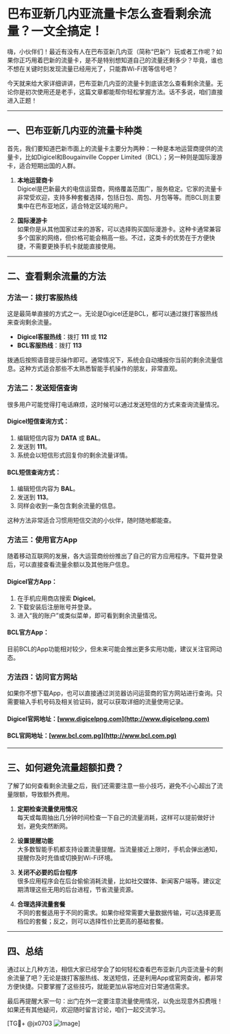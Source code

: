 # 巴布亚新几内亚流量卡怎么查看剩余流量？一文全搞定！

嗨，小伙伴们！最近有没有人在巴布亚新几内亚（简称“巴新”）玩或者工作呢？如果你正巧用着巴新的流量卡，是不是特别想知道自己的流量还剩多少？毕竟，谁也不想在关键时刻发现流量已经用光了，只能靠Wi-Fi苦等信号吧？

今天就来给大家详细讲讲，巴布亚新几内亚的流量卡到底该怎么查看剩余流量。无论你是初次使用还是老手，这篇文章都能帮你轻松掌握方法。话不多说，咱们直接进入正题！

---

## 一、巴布亚新几内亚的流量卡种类

首先，我们要知道巴新市面上的流量卡主要分为两种：一种是本地运营商提供的流量卡，比如Digicel和Bougainville Copper Limited（BCL）；另一种则是国际漫游卡，适合短期出国的人群。

1. **本地运营商卡**  
   Digicel是巴新最大的电信运营商，网络覆盖范围广，服务稳定。它家的流量卡非常受欢迎，支持多种套餐选择，包括日包、周包、月包等等。而BCL则主要集中在巴布亚地区，适合特定区域的用户。

2. **国际漫游卡**  
   如果你是从其他国家过来的游客，可以选择购买国际漫游卡。这种卡通常兼容多个国家的网络，但价格可能会稍高一些。不过，这类卡的优势在于方便快捷，不需要更换手机卡就能直接使用。

---

## 二、查看剩余流量的方法

### 方法一：拨打客服热线
这是最简单直接的方式之一。无论是Digicel还是BCL，都可以通过拨打客服热线来查询剩余流量。

- **Digicel客服热线**：拨打 **111** 或 **112**
- **BCL客服热线**：拨打 **113**

拨通后按照语音提示操作即可。通常情况下，系统会自动播报你当前的剩余流量信息。这种方式适合那些不太熟悉智能手机操作的朋友，非常直观。

### 方法二：发送短信查询
很多用户可能觉得打电话麻烦，这时候可以通过发送短信的方式来查询流量情况。

#### Digicel短信查询方式：
1. 编辑短信内容为 **DATA** 或 **BAL**。
2. 发送到 **111**。
3. 系统会以短信形式回复你的剩余流量详情。

#### BCL短信查询方式：
1. 编辑短信内容为 **BAL**。
2. 发送到 **113**。
3. 同样会收到一条包含剩余流量的信息。

这种方法非常适合习惯用短信交流的小伙伴，随时随地都能查。

### 方法三：使用官方App
随着移动互联网的发展，各大运营商纷纷推出了自己的官方应用程序。下载并登录后，可以直接查看流量余额以及其他账户信息。

#### Digicel官方App：
1. 在手机应用商店搜索 **Digicel**。
2. 下载安装后注册账号并登录。
3. 进入“我的账户”或类似菜单，即可看到剩余流量情况。

#### BCL官方App：
目前BCL的App功能相对较少，但未来可能会推出更多实用功能，建议关注官网动态。

### 方法四：访问官方网站
如果你不想下载App，也可以直接通过浏览器访问运营商的官方网站进行查询。只需要输入手机号码及相关验证码，就可以获取详细的流量使用记录。

#### Digicel官网地址：[www.digicelpng.com](http://www.digicelpng.com)
#### BCL官网地址：[www.bcl.com.pg](http://www.bcl.com.pg)

---

## 三、如何避免流量超额扣费？

了解了如何查看剩余流量之后，我们还需要注意一些小技巧，避免不小心超出了流量限额，导致额外费用。

1. **定期检查流量使用情况**  
   每天或每周抽出几分钟时间检查一下自己的流量消耗，这样可以提前做好计划，避免突然断网。

2. **设置提醒功能**  
   大多数智能手机都支持设置流量提醒。当流量接近上限时，手机会弹出通知，提醒你及时充值或切换到Wi-Fi环境。

3. **关闭不必要的后台程序**  
   很多应用程序会在后台偷偷消耗流量，比如社交媒体、新闻客户端等。建议定期清理这些无用的后台进程，节省流量资源。

4. **合理选择流量套餐**  
   不同的套餐适用于不同的需求。如果你经常需要大量数据传输，可以选择更高档位的套餐；反之，则可以选择性价比更高的基础套餐。

---

## 四、总结

通过以上几种方法，相信大家已经学会了如何轻松查看巴布亚新几内亚流量卡的剩余流量了吧？无论是拨打客服热线、发送短信，还是利用App或官网查询，都非常方便快捷。只要掌握了这些技巧，就能更加从容地应对日常通信需求。

最后再提醒大家一句：出门在外一定要注意流量使用情况，以免出现意外扣费哦！如果还有其他疑问，欢迎随时留言讨论，咱们一起交流学习。

[TG💪+ @jx0703 ![Image](https://github.com/user-attachments/assets/dbca1d08-cadb-493c-b0ec-ad6f7a83f270)]